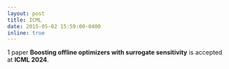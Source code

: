 ```yaml
---
layout: post
title: ICML
date: 2015-05-02 15:59:00-0400
inline: true
---
```


1 paper **Boosting offline optimizers with surrogate sensitivity** is accepted at **ICML 2024**.
